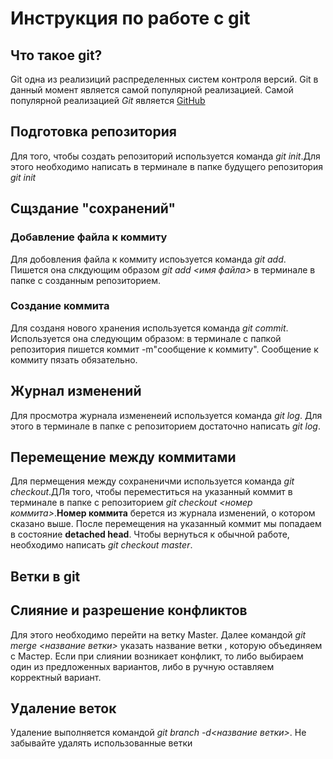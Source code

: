 # Инструкция по работе с git

## Что такое git?
Git одна из реализиций распределенных систем контроля версий. Git в данный момент является самой популярной реализацией. Самой популярной реализацией *Git* является [GitHub](https://github.com)

## Подготовка репозитория
Для того, чтобы создать репозиторий используется команда *git init*.Для этого необходимо написать в терминале в папке будущего репозитория *git init*

## Сщздание "сохранений"

### Добавление файла к коммиту
Для добовления файла к коммиту испоьзуется команда *git add*. Пишется она слкдующим образом *git add <имя файла>* в терминале в папке с созданным репозиторием.

### Создание коммита

Для созданя нового хранения используется команда *git commit*. Используется она следующим образом: в терминале с папкой репозитория пишется коммит -m"сообщение к коммиту". Сообщение к коммиту пязать обязательно.

## Журнал изменений
Для просмотра журнала измененеий используется команда *git log*. Для этого в терминале в папке с репозиторием достаточно написать *git log*.

## Перемещение между коммитами
Для пермещения между сохраненичми используется команда *git checkout*.ДЛя того, чтобы переместиться на указанный коммит в терминале в папке с репозиторием *git checkout <номер коммита>*.**Номер коммита** берется из журнала изменений, о котором сказано выше. После перемещения на указанный коммит мы попадаем  в состояние **detached head**. Чтобы вернуться к обычной работе, необходимо написать *git checkout master*.

## Ветки в git

## Слияние и разрешение конфликтов

Для этого необходимо перейти на ветку Master. Далее командой *git merge <название ветки>* указать название ветки , которую объединяем с Мастер. Если при слиянии возникает конфликт, то либо выбираем один из предложенных вариантов, либо в ручную оставляем корректный вариант.

## Удаление веток

Удаление выполняется командой *git branch -d<название ветки>*. Не забывайте удалять использованные ветки
